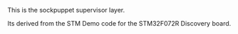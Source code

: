 This is the sockpuppet supervisor layer.  

Its derived from the STM Demo code for the STM32F072R Discovery board.



